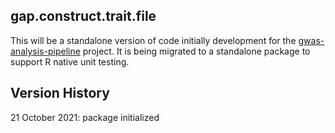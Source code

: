 ## gap.construct.trait.file

This will be a standalone version of code initially development
for the [gwas-analysis-pipeline](https://github.com/lightning-auriga/gwas-analysis-pipeline)
project. It is being migrated to a standalone package to support
R native unit testing.

## Version History

21 October 2021: package initialized
